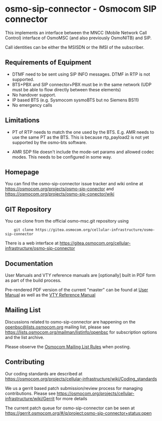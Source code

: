 osmo-sip-connector - Osmocom SIP connector
==========================================

This implements an interface between the MNCC (Mobile Network Call Control)
interface of OsmoMSC (and also previously OsmoNITB) and SIP.

Call identities can be either the MSISDN or the IMSI of the subscriber.

Requirements of Equipment
-------------------------

* DTMF need to be sent using SIP INFO messages. DTMF in RTP is not
supported.
* BTS+PBX and SIP connector+PBX  must be in the same network (UDP must be
able to flow directly between these elements)
* No handover support.
* IP based BTS (e.g. Sysmocom sysmoBTS but no Siemens BS11)
* No emergency calls

Limitations
-----------

* PT of RTP needs to match the one used by the BTS. E.g. AMR needs to use
the same PT as the BTS. This is because rtp_payload2 is not yet supported
by the osmo-bts software.

* AMR SDP file doesn't include the mode-set params and allowed codec modes.
This needs to be configured in some way.

Homepage
--------

You can find the osmo-sip-connector issue tracker and wiki online at
<https://osmocom.org/projects/osmo-sip-conector> and <https://osmocom.org/projects/osmo-sip-conector/wiki>


GIT Repository
--------------

You can clone from the official osmo-msc.git repository using

        git clone https://gitea.osmocom.org/cellular-infrastructure/osmo-sip-connector

There is a web interface at <https://gitea.osmocom.org/cellular-infrastructure/osmo-sip-connector>


Documentation
-------------

User Manuals and VTY reference manuals are [optionally] built in PDF form
as part of the build process.

Pre-rendered PDF version of the current "master" can be found at
[User Manual](https://downloads.osmocom.org/docs/latest/osmosipconnector-usermanual.pdf)
as well as the [VTY Reference Manual](https://downloads.osmocom.org/docs/latest/osmosipconnector-vty-reference.pdf)


Mailing List
------------

Discussions related to osmo-sip-connector are happening on the
openbsc@lists.osmocom.org mailing list, please see
<https://lists.osmocom.org/mailman/listinfo/openbsc> for subscription
options and the list archive.

Please observe the [Osmocom Mailing List
Rules](https://osmocom.org/projects/cellular-infrastructure/wiki/Mailing_List_Rules)
when posting.

Contributing
------------

Our coding standards are described at
<https://osmocom.org/projects/cellular-infrastructure/wiki/Coding_standards>

We us a gerrit based patch submission/review process for managing
contributions.  Please see
<https://osmocom.org/projects/cellular-infrastructure/wiki/Gerrit> for
more details

The current patch queue for osmo-sip-connector can be seen at
<https://gerrit.osmocom.org/#/q/project:osmo-sip-connector+status:open>
